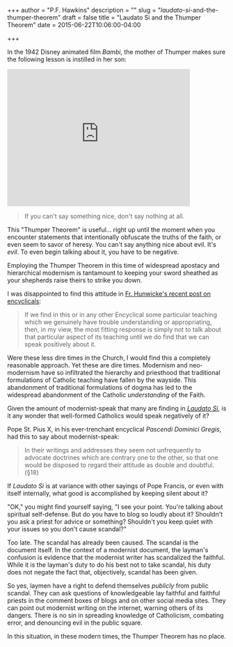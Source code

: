 +++
author = "P.F. Hawkins"
description = ""
slug = "_laudato-si_-and-the-thumper-theorem"
draft = false
title = "Laudato Si and the Thumper Theorem"
date = 2015-06-22T10:06:00-04:00

+++

In the 1942 Disney animated film _Bambi_, the mother of Thumper makes sure the following lesson is instilled in her son:

<iframe width="420" height="315" src="https://www.youtube.com/embed/I71cY9Ysy5U" frameborder="0" allowfullscreen></iframe>

> If you can't say something nice, don't say nothing at all.

This "Thumper Theorem" is useful… right up until the moment when you encounter statements that intentionally obfuscate the truths of the faith, or even seem to savor of heresy. You can't say anything nice about evil. It's *evil*. To even begin talking about it, you have to be negative.

Employing the Thumper Theorem in this time of widespread apostacy and hierarchical modernism is tantamount to keeping your sword sheathed as your shepherds raise theirs to strike you down. 

I was disappointed to find this attitude in [Fr. Hunwicke's recent post on encyclicals](http://liturgicalnotes.blogspot.co.uk/2015/06/encyclicals_20.html):

> If we find in this or in any other Encyclical some particular teaching which we genuinely have trouble understanding or appropriating, then, in my view, the most fitting response is simply not to talk about that particular aspect of its teaching until we do find that we can speak positively about it.

Were these less dire times in the Church, I would find this a completely reasonable approach. Yet these are dire times. Modernism and neo-modernism have so infiltrated the hierarchy and priesthood that traditional formulations of Catholic teaching have fallen by the wayside. This abandonment of traditional formulations of dogma has led to the widespread abandonment of the Catholic *understanding* of the Faith. 

Given the amount of modernist-speak that many are finding in _[Laudato Si](http://w2.vatican.va/content/francesco/en/encyclicals/documents/papa-francesco_20150524_enciclica-laudato-si.html)_, is it any wonder that well-formed Catholics would speak negatively of it? 

Pope St. Pius X, in his ever-trenchant encyclical _Pascendi Dominici Gregis_, had this to say about modernist-speak:

> In their writings and addresses they seem not unfrequently to advocate doctrines which are contrary one to the other, so that one would be disposed to regard their attitude as double and doubtful. (§18)

If _Laudato Si_ is at variance with other sayings of Pope Francis, or even with itself internally, what good is accomplished by keeping silent about it?

"OK," you might find yourself saying, "I see your point. You're talking about spiritual self-defense. But do you have to blog so loudly about it? Shouldn't you ask a priest for advice or something? Shouldn't you keep quiet with your issues so you don't cause scandal?"

Too late. The scandal has already been caused. The scandal is the document itself. In the context of a modernist document, the layman's confusion is evidence that the modernist writer has scandalized the faithful. While it is the layman's duty to do his best not to take scandal, his duty does not negate the fact that, objectively, scandal has been given.

So yes, laymen have a right to defend themselves _publicly_ from public scandal. They can ask questions of knowledgeable lay faithful and faithful priests in the comment boxes of blogs and on other social media sites. They can point out modernist writing on the internet, warning others of its dangers. There is no sin in spreading knowledge of Catholicism, combating error, and denouncing evil in the public square.

In this situation, in these modern times, the Thumper Theorem has no place.
